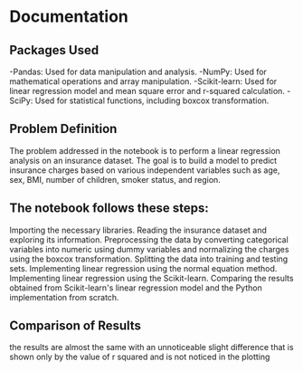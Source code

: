 # Documentation

## Packages Used

-Pandas: Used for data manipulation and analysis.
-NumPy: Used for mathematical operations and array manipulation.
-Scikit-learn: Used for linear regression model and mean square error and r-squared calculation.
-SciPy: Used for statistical functions, including boxcox transformation.

## Problem Definition

The problem addressed in the notebook is to perform a linear regression analysis on an insurance dataset. The goal is to build a model to predict insurance charges based on various independent variables such as age, sex, BMI, number of children, smoker status, and region.

## The notebook follows these steps:

Importing the necessary libraries.
Reading the insurance dataset and exploring its information.
Preprocessing the data by converting categorical variables into numeric using dummy variables and normalizing the charges using the boxcox transformation.
Splitting the data into training and testing sets.
Implementing linear regression using the normal equation method.
Implementing linear regression using the Scikit-learn.
Comparing the results obtained from Scikit-learn's linear regression model and the Python implementation from scratch.

## Comparison of Results
the results are almost the same with an unnoticeable slight difference that is shown only by the value of r squared and is not noticed in the plotting
